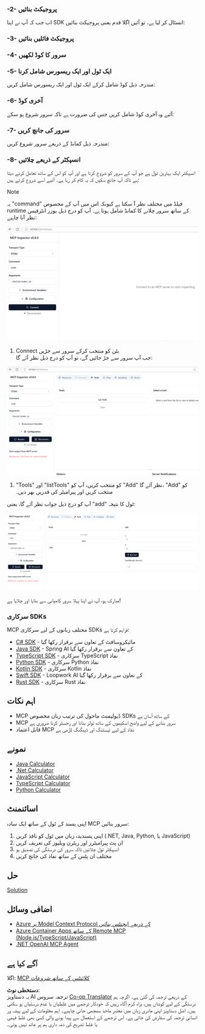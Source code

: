 <!--
CO_OP_TRANSLATOR_METADATA:
{
  "original_hash": "4d5b044c0924d393af3066e03d7d89c5",
  "translation_date": "2025-07-16T09:36:28+00:00",
  "source_file": "03-GettingStarted/01-first-server/README.md",
  "language_code": "ur"
}
-->
### -2- پروجیکٹ بنائیں

اب جب کہ آپ نے اپنا SDK انسٹال کر لیا ہے، تو آئیں اگلا قدم یعنی پروجیکٹ بنائیں:

### -3- پروجیکٹ فائلیں بنائیں

### -4- سرور کا کوڈ لکھیں

### -5- ایک ٹول اور ایک ریسورس شامل کرنا

مندرجہ ذیل کوڈ شامل کرکے ایک ٹول اور ایک ریسورس شامل کریں:

### -6- آخری کوڈ

آئیے وہ آخری کوڈ شامل کریں جس کی ضرورت ہے تاکہ سرور شروع ہو سکے:

### -7- سرور کی جانچ کریں

مندرجہ ذیل کمانڈ کے ذریعے سرور شروع کریں:

### -8- انسپکٹر کے ذریعے چلائیں

انسپکٹر ایک بہترین ٹول ہے جو آپ کے سرور کو شروع کرتا ہے اور آپ کو اس کے ساتھ تعامل کرنے دیتا ہے تاکہ آپ جانچ سکیں کہ یہ کام کر رہا ہے۔ آئیے اسے شروع کرتے ہیں:
> [!NOTE]
> یہ "command" فیلڈ میں مختلف نظر آ سکتا ہے کیونکہ اس میں آپ کے مخصوص runtime کے ساتھ سرور چلانے کا کمانڈ شامل ہوتا ہے۔
آپ کو درج ذیل یوزر انٹرفیس نظر آنا چاہیے:

![Connect](/03-GettingStarted/01-first-server/assets/connect.png)

1. Connect بٹن کو منتخب کرکے سرور سے جڑیں  
  جب آپ سرور سے جڑ جائیں گے، تو آپ کو درج ذیل نظر آئے گا:

  ![Connected](/03-GettingStarted/01-first-server/assets/connected.png)

1. "Tools" اور "listTools" کو منتخب کریں، آپ کو "Add" نظر آئے گا، "Add" کو منتخب کریں اور پیرامیٹر کی قدریں بھر دیں۔

  آپ کو درج ذیل جواب نظر آئے گا، یعنی "add" ٹول کا نتیجہ:

  ![Result of running add](/03-GettingStarted/01-first-server/assets/ran-tool.png)

مبارک ہو، آپ نے اپنا پہلا سرور کامیابی سے بنایا اور چلایا ہے!

### سرکاری SDKs

MCP مختلف زبانوں کے لیے سرکاری SDKs فراہم کرتا ہے:

- [C# SDK](https://github.com/modelcontextprotocol/csharp-sdk) - مائیکروسافٹ کے تعاون سے برقرار رکھا گیا
- [Java SDK](https://github.com/modelcontextprotocol/java-sdk) - Spring AI کے تعاون سے برقرار رکھا گیا
- [TypeScript SDK](https://github.com/modelcontextprotocol/typescript-sdk) - سرکاری TypeScript نفاذ
- [Python SDK](https://github.com/modelcontextprotocol/python-sdk) - سرکاری Python نفاذ
- [Kotlin SDK](https://github.com/modelcontextprotocol/kotlin-sdk) - سرکاری Kotlin نفاذ
- [Swift SDK](https://github.com/modelcontextprotocol/swift-sdk) - Loopwork AI کے تعاون سے برقرار رکھا گیا
- [Rust SDK](https://github.com/modelcontextprotocol/rust-sdk) - سرکاری Rust نفاذ

## اہم نکات

- MCP ڈیولپمنٹ ماحول کی ترتیب زبان مخصوص SDKs کے ساتھ آسان ہے  
- MCP سرور بنانے کے لیے واضح اسکیموں کے ساتھ ٹولز بنانا اور رجسٹر کرنا ضروری ہے  
- قابل اعتماد MCP نفاذ کے لیے ٹیسٹنگ اور ڈیبگنگ لازمی ہے

## نمونے

- [Java Calculator](../samples/java/calculator/README.md)
- [.Net Calculator](../../../../03-GettingStarted/samples/csharp)
- [JavaScript Calculator](../samples/javascript/README.md)
- [TypeScript Calculator](../samples/typescript/README.md)
- [Python Calculator](../../../../03-GettingStarted/samples/python)

## اسائنمنٹ

اپنی پسند کے ٹول کے ساتھ ایک سادہ MCP سرور بنائیں:

1. اپنی پسندیدہ زبان میں ٹول کو نافذ کریں (.NET, Java, Python, یا JavaScript)  
2. ان پٹ پیرامیٹرز اور ریٹرن ویلیوز کی تعریف کریں  
3. انسپکٹر ٹول چلائیں تاکہ سرور کی درستگی کی تصدیق ہو  
4. مختلف ان پٹس کے ساتھ نفاذ کی جانچ کریں

## حل

[Solution](./solution/README.md)

## اضافی وسائل

- [Azure پر Model Context Protocol کے ذریعے ایجنٹس بنائیں](https://learn.microsoft.com/azure/developer/ai/intro-agents-mcp)  
- [Azure Container Apps کے ساتھ Remote MCP (Node.js/TypeScript/JavaScript)](https://learn.microsoft.com/samples/azure-samples/mcp-container-ts/mcp-container-ts/)  
- [.NET OpenAI MCP Agent](https://learn.microsoft.com/samples/azure-samples/openai-mcp-agent-dotnet/openai-mcp-agent-dotnet/)

## آگے کیا ہے

اگلا: [MCP کلائنٹس کے ساتھ شروعات](../02-client/README.md)

**دستخطی نوٹ**:  
یہ دستاویز AI ترجمہ سروس [Co-op Translator](https://github.com/Azure/co-op-translator) کے ذریعے ترجمہ کی گئی ہے۔ اگرچہ ہم درستگی کے لیے کوشاں ہیں، براہ کرم آگاہ رہیں کہ خودکار ترجمے میں غلطیاں یا عدم درستیاں ہو سکتی ہیں۔ اصل دستاویز اپنی مادری زبان میں معتبر ماخذ سمجھی جانی چاہیے۔ اہم معلومات کے لیے پیشہ ور انسانی ترجمہ کی سفارش کی جاتی ہے۔ اس ترجمے کے استعمال سے پیدا ہونے والی کسی بھی غلط فہمی یا غلط تشریح کی ذمہ داری ہم پر عائد نہیں ہوتی۔
